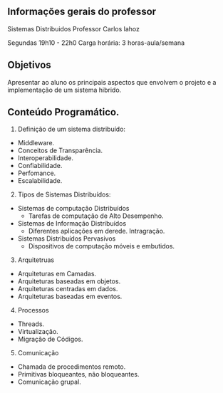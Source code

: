 ## Informações gerais do professor

Sistemas Distribuidos
Professor Carlos lahoz

Segundas 19h10 - 22h0 
Carga horária: 3 horas-aula/semana

## Objetivos
Apresentar ao aluno os principais aspectos que envolvem o projeto e a implementação de um sistema hibrido.

## Conteúdo Programático.

1. Definição de um sistema distribuído:
- Middleware.
- Conceitos de Transparência. 
- Interoperabilidade.
- Confiabilidade.
- Perfomance.
- Escalabilidade.

2. Tipos de Sistemas Distribuídos:
- Sistemas de computação Distribuídos
    - Tarefas de computação de Alto Desempenho.
- Sistemas de Informação Distribuídos
    - Diferentes aplicações em derede. Intragração.
- Sistemas Distribuídos Pervasivos
    - Dispositivos de computação móveis e embutidos.

3. Arquitetruas
- Arquiteturas em Camadas.
- Arquiteturas baseadas em objetos.
- Arquiteturas centradas em dados.
- Arquiteturas baseadas em eventos.

4. Processos
- Threads.
- Virtualização.
- Migração de Códigos.

5. Comunicação
- Chamada de procedimentos remoto.
- Primitivas bloqueantes, não bloqueantes.
- Comunicação grupal.
